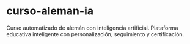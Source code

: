 # curso-aleman-ia
Curso automatizado de alemán con inteligencia artificial. Plataforma educativa inteligente con personalización, seguimiento y certificación.
